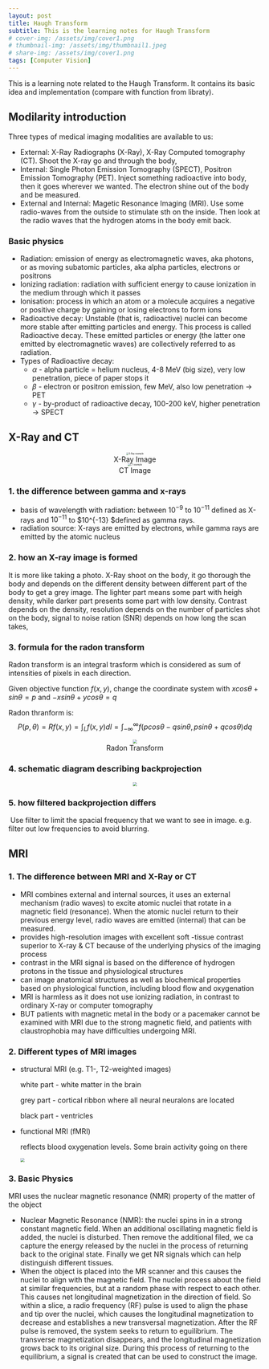 ```yaml
---
layout: post
title: Haugh Transform
subtitle: This is the learning notes for Haugh Transform
# cover-img: /assets/img/cover1.png
# thumbnail-img: /assets/img/thumbnail1.jpeg
# share-img: /assets/img/cover1.png
tags: [Computer Vision]
---
```


This is a learning note related to the Haugh Transform. It contains its basic idea and implementation (compare with function from libraty). 

## Modilarity introduction

Three types of medical imaging modalities are available to us:

* External: X-Ray Radiographs (X-Ray), X-Ray Computed tomography (CT). Shoot the X-ray go and through the body,
* Internal: Single Photon Emission Tomography (SPECT), Positron Emission Tomography (PET). Inject something radioactive into body, then it goes wherever we wanted. The electron shine out of the body and be measured.
* External and Internal: Magetic Resonance Imaging (MRI). Use some radio-waves from the outside to stimulate sth on the inside. Then look at the radio waves that the hydrogen atoms in the body emit back. 



### Basic physics

* Radiation: emission of energy as electromagnetic waves, aka photons, or as moving subatomic particles, aka alpha particles, electrons or positrons
* Ionizing radiation: radiation with sufficient energy to cause ionization in the medium through which it passes
* Ionisation: process in which an atom or a molecule acquires a negative or positive charge by gaining or losing electrons to form ions
* Radioactive decay: Unstable (that is, radioactive) nuclei can become more stable after emitting particles and energy. This process is called Radioactive decay. These emitted particles or energy (the latter one emitted by electromagnetic waves) are collectively referred to as radiation.
* Types of Radioactive decay:
  * $\alpha$ - alpha particle = helium nucleus, 4-8 MeV (big size), very low penetration, piece of paper stops it
  * $\beta$ - electron or positron emission, few MeV, also low penetration -> PET
  * $\gamma$ - by-product of radioactive decay, 100-200 keV, higher penetration -> SPECT



## X-Ray and CT

<div align ="center">
  <img src="/assets/img/x-ray-image.png" 
       alt="X-Ray example" 
       style="zoom:30%;" /><div>X-Ray Image</div> <img src="/assets/img/CT.png" 
                                                            alt="CT example " 
                                                       style="zoom:30%;" /><div>CT Image</div>
</div>

### 1. the difference between gamma and x-rays

* basis of wavelength with radiation: between $10^{-9}$ to $10^{-11}$ defined as X-rays and $10^{-11}$ to $10^{-13} $defined as gamma rays.
* radiation source: X-rays are emitted by electrons, while gamma rays are emitted by the atomic nucleus

### 2. how an X-ray image is formed

 It is more like taking a photo. X-Ray shoot on the body, it go thorough the body and depends on the different density between different part of the body to get a grey image. The lighter part means some part with heigh density, while darker part presents some part with low density. Contrast depends on the density, resolution depends on the number of particles shot on the body, signal to noise ration (SNR) depends on how long the scan takes,

### 3. formula for the radon transform 

Radon transform is an integral trasform which is considered as sum of intensities of pixels in each direction.

Given objective function $f(x,y)$, change the coordinate system with $xcos\theta + sin\theta = p$ and $-xsin\theta + ycos\theta = q$

Radon thranform is:
$$
P(p, \theta) = R{f(x,y)} = \int_Lf(x,y)dl = \int_{-\infty}^{\infty}f(pcos\theta-qsin\theta, psin\theta+qcos\theta)dq
$$

<div align="center"><img src="/assets/img/radon_transform.png" style="zoom:50%;" /><div>
  Radon Transform 
  </div>
</div>

### 4. schematic diagram describing backprojection

<div align="center"><img src="/assets/img/back projection.png" style="zoom:50%;" />
</div>

### 5. how filtered backprojection differs

​	Use filter to limit the spacial frequency that we want to see in image. e.g. filter out low frequencies to avoid blurring.



## MRI

### 1. The difference between MRI and X-Ray or CT

* MRI combines external and internal sources, it uses an external mechanism (radio waves) to excite atomic nuclei that rotate in a magnetic field (resonance). When the atomic nuclei return to their previous energy level, radio waves are emitted (internal) that can be measured.
* provides high-resolution images with excellent soft -tissue contrast superior to X-ray & CT because of the underlying physics of the imaging process
* contrast in the MRI signal is based on the difference of hydrogen protons in the tissue and physiological structures
* can image anatomical structures as well as biochemical properties based on physiological function, including blood flow and oxygenation
* MRI is harmless as it does not use ionizing radiation, in contrast to ordinary X-ray or computer tomography
* BUT patients with magnetic metal in the body or a pacemaker cannot be examined with MRI due to the strong magnetic field, and patients with claustrophobia may have difficulties undergoing MRI.

### 2. Different types of MRI images 

* structural MRI (e.g. T1-, T2-weighted images)

  white part - white matter in the brain

  grey part - cortical ribbon where all neural neuralons are located

  black part - ventricles

* functional MRI (fMRI)

  reflects blood oxygenation levels.  Some brain activity going on there

  <img src="/assets/img/MRI types.png" style="zoom:50%;" />

### 3. Basic Physics

MRI uses the nuclear magnetic resonance (NMR) property of the matter of the object

* Nuclear Magnetic Resonance (NMR): the nuclei spins in in a strong constant magnetic field. When an additional oscillating magnetic field is added, the nuclei is disturbed. Then remove the additional filed, we ca capture the energy released by the nuclei in the process of returning back to the original state. Finally we get NR signals which can help distinguish different tissues. 
* When the object is placed into the MR scanner and this causes the nuclei to align with the magnetic field. The nuclei process about the field at similar frequencies, but at a random phase with respect to each other. This causes net longitudinal magnetization in the direction of field. So within a slice, a radio frequency (RF) pulse is used to align the phase and tip over the nuclei, which causes the longitudinal magnetization to decrease and establishes a new transversal magnetization. After the RF pulse is removed, the system seeks to return to eguilibrium. The transverse magnetization disappears, and the longitudinal magnetization grows back to its original size. During this process of returning to the equilibrium, a signal is created that can be used to construct the image. 
